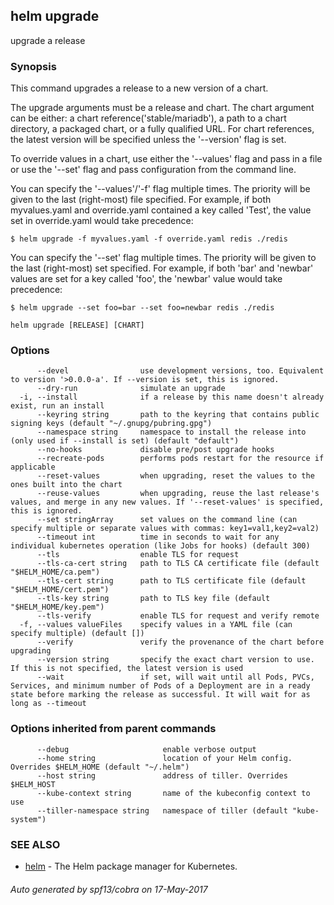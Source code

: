 ## helm upgrade

upgrade a release

### Synopsis



This command upgrades a release to a new version of a chart.

The upgrade arguments must be a release and chart. The chart
argument can be either: a chart reference('stable/mariadb'), a path to a chart directory,
a packaged chart, or a fully qualified URL. For chart references, the latest
version will be specified unless the '--version' flag is set.

To override values in a chart, use either the '--values' flag and pass in a file
or use the '--set' flag and pass configuration from the command line.

You can specify the '--values'/'-f' flag multiple times. The priority will be given to the
last (right-most) file specified. For example, if both myvalues.yaml and override.yaml
contained a key called 'Test', the value set in override.yaml would take precedence:

	$ helm upgrade -f myvalues.yaml -f override.yaml redis ./redis

You can specify the '--set' flag multiple times. The priority will be given to the
last (right-most) set specified. For example, if both 'bar' and 'newbar' values are
set for a key called 'foo', the 'newbar' value would take precedence:

	$ helm upgrade --set foo=bar --set foo=newbar redis ./redis


```
helm upgrade [RELEASE] [CHART]
```

### Options

```
      --devel                use development versions, too. Equivalent to version '>0.0.0-a'. If --version is set, this is ignored.
      --dry-run              simulate an upgrade
  -i, --install              if a release by this name doesn't already exist, run an install
      --keyring string       path to the keyring that contains public signing keys (default "~/.gnupg/pubring.gpg")
      --namespace string     namespace to install the release into (only used if --install is set) (default "default")
      --no-hooks             disable pre/post upgrade hooks
      --recreate-pods        performs pods restart for the resource if applicable
      --reset-values         when upgrading, reset the values to the ones built into the chart
      --reuse-values         when upgrading, reuse the last release's values, and merge in any new values. If '--reset-values' is specified, this is ignored.
      --set stringArray      set values on the command line (can specify multiple or separate values with commas: key1=val1,key2=val2)
      --timeout int          time in seconds to wait for any individual kubernetes operation (like Jobs for hooks) (default 300)
      --tls                  enable TLS for request
      --tls-ca-cert string   path to TLS CA certificate file (default "$HELM_HOME/ca.pem")
      --tls-cert string      path to TLS certificate file (default "$HELM_HOME/cert.pem")
      --tls-key string       path to TLS key file (default "$HELM_HOME/key.pem")
      --tls-verify           enable TLS for request and verify remote
  -f, --values valueFiles    specify values in a YAML file (can specify multiple) (default [])
      --verify               verify the provenance of the chart before upgrading
      --version string       specify the exact chart version to use. If this is not specified, the latest version is used
      --wait                 if set, will wait until all Pods, PVCs, Services, and minimum number of Pods of a Deployment are in a ready state before marking the release as successful. It will wait for as long as --timeout
```

### Options inherited from parent commands

```
      --debug                     enable verbose output
      --home string               location of your Helm config. Overrides $HELM_HOME (default "~/.helm")
      --host string               address of tiller. Overrides $HELM_HOST
      --kube-context string       name of the kubeconfig context to use
      --tiller-namespace string   namespace of tiller (default "kube-system")
```

### SEE ALSO
* [helm](helm.md)	 - The Helm package manager for Kubernetes.

###### Auto generated by spf13/cobra on 17-May-2017
